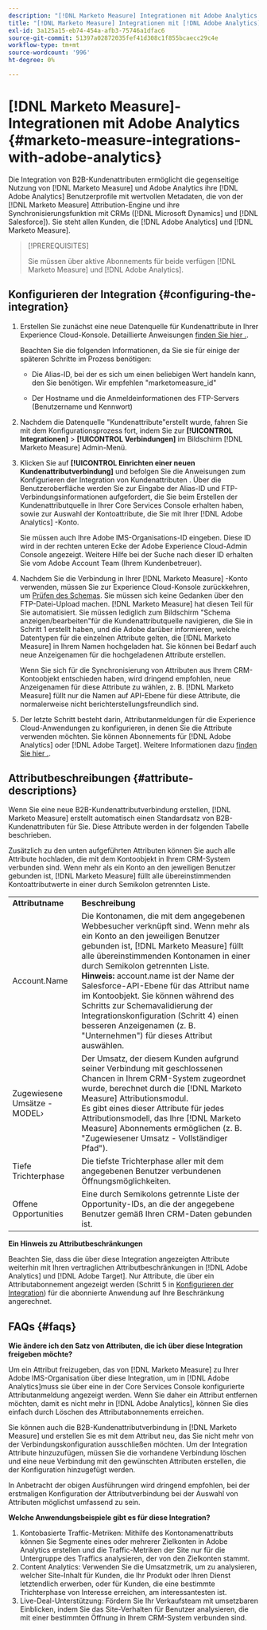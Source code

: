 ```yaml
---
description: "[!DNL Marketo Measure] Integrationen mit Adobe Analytics - [!DNL Marketo Measure] - Produktdokumentation"
title: "[!DNL Marketo Measure] Integrationen mit [!DNL Adobe Analytics]"
exl-id: 3a125a15-eb74-454a-afb3-75746a1dfac6
source-git-commit: 51397a02872035fef41d308c1f855bcaecc29c4e
workflow-type: tm+mt
source-wordcount: '996'
ht-degree: 0%

---
```


# [!DNL Marketo Measure]-Integrationen mit Adobe Analytics {#marketo-measure-integrations-with-adobe-analytics}

Die Integration von B2B-Kundenattributen ermöglicht die gegenseitige Nutzung von [!DNL Marketo Measure] und Adobe Analytics ihre [!DNL Adobe Analytics] Benutzerprofile mit wertvollen Metadaten, die von der [!DNL Marketo Measure] Attribution-Engine und ihre Synchronisierungsfunktion mit CRMs ([!DNL Microsoft Dynamics] und [!DNL Salesforce]). Sie steht allen Kunden, die [!DNL Adobe Analytics] und [!DNL Marketo Measure].

>[!PREREQUISITES]
>
>Sie müssen über aktive Abonnements für beide verfügen [!DNL Marketo Measure] und [!DNL Adobe Analytics].

## Konfigurieren der Integration {#configuring-the-integration}

1. Erstellen Sie zunächst eine neue Datenquelle für Kundenattribute in Ihrer Experience Cloud-Konsole. Detaillierte Anweisungen [finden Sie hier .](https://docs.adobe.com/content/help/en/core-services/interface/customer-attributes/t-crs-usecase.html).

   Beachten Sie die folgenden Informationen, da Sie sie für einige der späteren Schritte im Prozess benötigen:

   * Die Alias-ID, bei der es sich um einen beliebigen Wert handeln kann, den Sie benötigen. Wir empfehlen &quot;marketomeasure_id&quot;

   * Der Hostname und die Anmeldeinformationen des FTP-Servers (Benutzername und Kennwort)

1. Nachdem die Datenquelle &quot;Kundenattribute&quot;erstellt wurde, fahren Sie mit dem Konfigurationsprozess fort, indem Sie zur **[!UICONTROL Integrationen]** > **[!UICONTROL Verbindungen]** im Bildschirm [!DNL Marketo Measure] Admin-Menü.

1. Klicken Sie auf **[!UICONTROL Einrichten einer neuen Kundenattributverbindung]** und befolgen Sie die Anweisungen zum Konfigurieren der Integration von Kundenattributen . Über die Benutzeroberfläche werden Sie zur Eingabe der Alias-ID und FTP-Verbindungsinformationen aufgefordert, die Sie beim Erstellen der Kundenattributquelle in Ihrer Core Services Console erhalten haben, sowie zur Auswahl der Kontoattribute, die Sie mit Ihrer [!DNL Adobe Analytics] -Konto.

   Sie müssen auch Ihre Adobe IMS-Organisations-ID eingeben. Diese ID wird in der rechten unteren Ecke der Adobe Experience Cloud-Admin Console angezeigt. Weitere Hilfe bei der Suche nach dieser ID erhalten Sie vom Adobe Account Team (Ihrem Kundenbetreuer).

1. Nachdem Sie die Verbindung in Ihrer [!DNL Marketo Measure] -Konto verwenden, müssen Sie zur Experience Cloud-Konsole zurückkehren, um [Prüfen des Schemas](https://docs.adobe.com/content/help/en/core-services/interface/customer-attributes/validate-schema.html). Sie müssen sich keine Gedanken über den FTP-Datei-Upload machen. [!DNL Marketo Measure] hat diesen Teil für Sie automatisiert. Sie müssen lediglich zum Bildschirm &quot;Schema anzeigen/bearbeiten&quot;für die Kundenattributquelle navigieren, die Sie in Schritt 1 erstellt haben, und die Adobe darüber informieren, welche Datentypen für die einzelnen Attribute gelten, die [!DNL Marketo Measure] in Ihrem Namen hochgeladen hat. Sie können bei Bedarf auch neue Anzeigenamen für die hochgeladenen Attribute erstellen.

   Wenn Sie sich für die Synchronisierung von Attributen aus Ihrem CRM-Kontoobjekt entschieden haben, wird dringend empfohlen, neue Anzeigenamen für diese Attribute zu wählen, z. B. [!DNL Marketo Measure] füllt nur die Namen auf API-Ebene für diese Attribute, die normalerweise nicht berichterstellungsfreundlich sind.

1. Der letzte Schritt besteht darin, Attributanmeldungen für die Experience Cloud-Anwendungen zu konfigurieren, in denen Sie die Attribute verwenden möchten.  Sie können Abonnements für [!DNL Adobe Analytics] oder [!DNL Adobe Target].  Weitere Informationen dazu [finden Sie hier .](https://docs.adobe.com/content/help/en/core-services/interface/customer-attributes/subscription.html).

## Attributbeschreibungen {#attribute-descriptions}

Wenn Sie eine neue B2B-Kundenattributverbindung erstellen, [!DNL Marketo Measure] erstellt automatisch einen Standardsatz von B2B-Kundenattributen für Sie. Diese Attribute werden in der folgenden Tabelle beschrieben.

Zusätzlich zu den unten aufgeführten Attributen können Sie auch alle Attribute hochladen, die mit dem Kontoobjekt in Ihrem CRM-System verbunden sind. Wenn mehr als ein Konto an den jeweiligen Benutzer gebunden ist, [!DNL Marketo Measure] füllt alle übereinstimmenden Kontoattributwerte in einer durch Semikolon getrennten Liste.

<table> 
 <colgroup> 
  <col> 
  <col> 
 </colgroup> 
 <tbody> 
  <tr> 
   <td><b>Attributname</b></td> 
   <td><b>Beschreibung</b></td>
  </tr> 
  <tr> 
   <td>Account.Name</td> 
   <td>Die Kontonamen, die mit dem angegebenen Webbesucher verknüpft sind. Wenn mehr als ein Konto an den jeweiligen Benutzer gebunden ist, [!DNL Marketo Measure] füllt alle übereinstimmenden Kontonamen in einer durch Semikolon getrennten Liste.<br/>
   <strong>Hinweis:</strong> account.name ist der Name der Salesforce-API-Ebene für das Attribut name im Kontoobjekt. Sie können während des Schritts zur Schemavalidierung der Integrationskonfiguration (Schritt 4) einen besseren Anzeigenamen (z. B. "Unternehmen") für dieses Attribut auswählen.</td>
  </tr>
  <tr> 
   <td>Zugewiesene Umsätze - MODEL›</td> 
   <td>Der Umsatz, der diesem Kunden aufgrund seiner Verbindung mit geschlossenen Chancen in Ihrem CRM-System zugeordnet wurde, berechnet durch die [!DNL Marketo Measure] Attributionsmodul.<br/>
   Es gibt eines dieser Attribute für jedes Attributionsmodell, das Ihre [!DNL Marketo Measure] Abonnements ermöglichen (z. B. "Zugewiesener Umsatz - Vollständiger Pfad").</td>
  </tr>
  <tr> 
   <td>Tiefe Trichterphase</td> 
   <td>Die tiefste Trichterphase aller mit dem angegebenen Benutzer verbundenen Öffnungsmöglichkeiten.</td>
  </tr>
  <tr> 
   <td>Offene Opportunities</td> 
   <td>Eine durch Semikolons getrennte Liste der Opportunity-IDs, an die der angegebene Benutzer gemäß Ihren CRM-Daten gebunden ist.</td>
  </tr> 
 </tbody> 
</table>

**Ein Hinweis zu Attributbeschränkungen**

Beachten Sie, dass die über diese Integration angezeigten Attribute weiterhin mit Ihren vertraglichen Attributbeschränkungen in [!DNL Adobe Analytics] und [!DNL Adobe Target]. Nur Attribute, die über ein Attributabonnement angezeigt werden (Schritt 5 in [Konfigurieren der Integration](#configuring-the-integration)) für die abonnierte Anwendung auf Ihre Beschränkung angerechnet.

## FAQs {#faqs}

**Wie ändere ich den Satz von Attributen, die ich über diese Integration freigeben möchte?**

Um ein Attribut freizugeben, das von [!DNL Marketo Measure] zu Ihrer Adobe IMS-Organisation über diese Integration, um in [!DNL Adobe Analytics]muss sie über eine in der Core Services Console konfigurierte Attributanmeldung angezeigt werden. Wenn Sie daher ein Attribut entfernen möchten, damit es nicht mehr in [!DNL Adobe Analytics], können Sie dies einfach durch Löschen des Attributabonnements erreichen.

Sie können auch die B2B-Kundenattributverbindung in [!DNL Marketo Measure] und erstellen Sie es mit dem Attribut neu, das Sie nicht mehr von der Verbindungskonfiguration ausschließen möchten. Um der Integration Attribute hinzuzufügen, müssen Sie die vorhandene Verbindung löschen und eine neue Verbindung mit den gewünschten Attributen erstellen, die der Konfiguration hinzugefügt werden.

In Anbetracht der obigen Ausführungen wird dringend empfohlen, bei der erstmaligen Konfiguration der Attributverbindung bei der Auswahl von Attributen möglichst umfassend zu sein.

**Welche Anwendungsbeispiele gibt es für diese Integration?**

1. Kontobasierte Traffic-Metriken: Mithilfe des Kontonamenattributs können Sie Segmente eines oder mehrerer Zielkonten in Adobe Analytics erstellen und die Traffic-Metriken der Site nur für die Untergruppe des Traffics analysieren, der von den Zielkonten stammt.
1. Content Analytics: Verwenden Sie die Umsatzmetrik, um zu analysieren, welcher Site-Inhalt für Kunden, die Ihr Produkt oder Ihren Dienst letztendlich erwerben, oder für Kunden, die eine bestimmte Trichterphase von Interesse erreichen, am interessantesten ist.
1. Live-Deal-Unterstützung: Fördern Sie Ihr Verkaufsteam mit umsetzbaren Einblicken, indem Sie das Site-Verhalten für Benutzer analysieren, die mit einer bestimmten Öffnung in Ihrem CRM-System verbunden sind.
